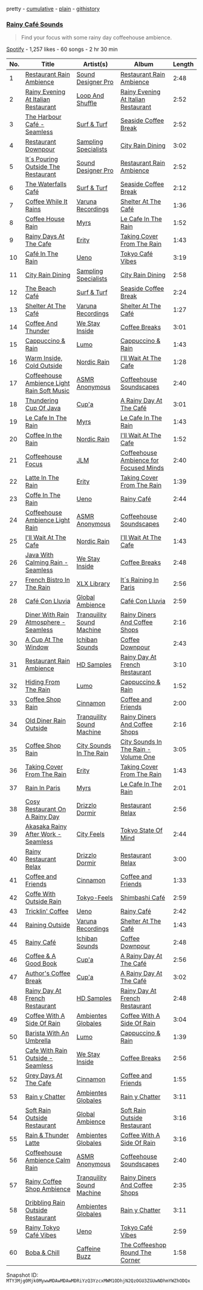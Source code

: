 pretty - [cumulative](/playlists/cumulative/37i9dQZF1DXd4270D43KD3.md) - [plain](/playlists/plain/37i9dQZF1DXd4270D43KD3) - [githistory](https://github.githistory.xyz/mackorone/spotify-playlist-archive/blob/main/playlists/plain/37i9dQZF1DXd4270D43KD3)

### [Rainy Café Sounds](https://open.spotify.com/playlist/37i9dQZF1DXd4270D43KD3)

> Find your focus with some rainy day coffeehouse ambience.

[Spotify](https://open.spotify.com/user/spotify) - 1,257 likes - 60 songs - 2 hr 30 min

| No. | Title | Artist(s) | Album | Length |
|---|---|---|---|---|
| 1 | [Restaurant Rain Ambience](https://open.spotify.com/track/180f6UyQ5p0KujAshrslvK) | [Sound Designer Pro](https://open.spotify.com/artist/7JEDsx3pReEdanif7Q89KC) | [Restaurant Rain Ambience](https://open.spotify.com/album/2PdiwycVx3pXaS8AuzagHB) | 2:48 |
| 2 | [Rainy Evening At Italian Restaurant](https://open.spotify.com/track/1lZVSESMiJc33K3GgRPy4b) | [Loop And Shuffle](https://open.spotify.com/artist/0l1B9knLg0tEkhZx03QgjB) | [Rainy Evening At Italian Restaurant](https://open.spotify.com/album/3EwHnIkQEDJV3uMfwvYBfm) | 2:52 |
| 3 | [The Harbour Café \- Seamless](https://open.spotify.com/track/52l6s4sdjspyuk52GgDZad) | [Surf & Turf](https://open.spotify.com/artist/50629oufjz881d0uHfUC3n) | [Seaside Coffee Break](https://open.spotify.com/album/09wTNxkN0fdoGDQhLtRXo8) | 2:52 |
| 4 | [Restaurant Downpour](https://open.spotify.com/track/7yzrvvsgcvlVdeBlhgaShr) | [Sampling Specialists](https://open.spotify.com/artist/7199IIJK2wW5yNXTaZtYmI) | [City Rain Dining](https://open.spotify.com/album/7fA9NWDSk3mM8wHv7ZnolH) | 3:02 |
| 5 | [It´s Pouring Outside The Restaurant](https://open.spotify.com/track/3x8CvZWOtsDypRaaUcNHOf) | [Sound Designer Pro](https://open.spotify.com/artist/7JEDsx3pReEdanif7Q89KC) | [Restaurant Rain Ambience](https://open.spotify.com/album/2PdiwycVx3pXaS8AuzagHB) | 2:52 |
| 6 | [The Waterfalls Café](https://open.spotify.com/track/51RI17EJHVrXxoKUAYJvDw) | [Surf & Turf](https://open.spotify.com/artist/50629oufjz881d0uHfUC3n) | [Seaside Coffee Break](https://open.spotify.com/album/09wTNxkN0fdoGDQhLtRXo8) | 2:12 |
| 7 | [Coffee While It Rains](https://open.spotify.com/track/48ISdBkLhgK6Z1ufc7Rswk) | [Varuna Recordings](https://open.spotify.com/artist/14PnfeDCdj2PHrVMzTTddV) | [Shelter At The Café](https://open.spotify.com/album/0LCH32u7pL6U4xExVWqFgH) | 1:36 |
| 8 | [Coffee House Rain](https://open.spotify.com/track/4bg8GKgI6p3gE0tdG59Y0q) | [Myrs](https://open.spotify.com/artist/6xqQc4rYEbyc9YV7cHZY6Y) | [Le Cafe In The Rain](https://open.spotify.com/album/4TdaYnPo5yEHuR9cUq77rj) | 1:52 |
| 9 | [Rainy Days At The Cafe](https://open.spotify.com/track/4F81JZEcewTX46UYQg7Xsy) | [Erity](https://open.spotify.com/artist/252S10kCSN54mC9V1Q5xV6) | [Taking Cover From The Rain](https://open.spotify.com/album/7iPatYtfjE6okfaK9yMc37) | 1:43 |
| 10 | [Café In The Rain](https://open.spotify.com/track/2pID544kOiACQNwt5Z6n3q) | [Ueno](https://open.spotify.com/artist/7MkZ8iO3uIZ3rf8G8QGLQw) | [Tokyo Café Vibes](https://open.spotify.com/album/4M3gOaUVKaKd5SgvP5LhRD) | 3:19 |
| 11 | [City Rain Dining](https://open.spotify.com/track/0FPZJufEF25OBtOJ24az6b) | [Sampling Specialists](https://open.spotify.com/artist/7199IIJK2wW5yNXTaZtYmI) | [City Rain Dining](https://open.spotify.com/album/7fA9NWDSk3mM8wHv7ZnolH) | 2:58 |
| 12 | [The Beach Café](https://open.spotify.com/track/5nyEWxmTc1UgfhLxWUy41C) | [Surf & Turf](https://open.spotify.com/artist/50629oufjz881d0uHfUC3n) | [Seaside Coffee Break](https://open.spotify.com/album/09wTNxkN0fdoGDQhLtRXo8) | 2:24 |
| 13 | [Shelter At The Café](https://open.spotify.com/track/5uyMrhYH0RuaEnHkGbOWAc) | [Varuna Recordings](https://open.spotify.com/artist/14PnfeDCdj2PHrVMzTTddV) | [Shelter At The Café](https://open.spotify.com/album/0LCH32u7pL6U4xExVWqFgH) | 1:27 |
| 14 | [Coffee And Thunder](https://open.spotify.com/track/3qC5IK3RBrkyTVRHEylw2z) | [We Stay Inside](https://open.spotify.com/artist/5tNyiiNJv5zJndFwXcCo5O) | [Coffee Breaks](https://open.spotify.com/album/4nV0up5DxPdxx5U7vEsBx3) | 3:01 |
| 15 | [Cappuccino & Rain](https://open.spotify.com/track/56ah5USpzhWdOw8Q2TwzJw) | [Lumo](https://open.spotify.com/artist/2T0jucohOQ58uTtQR66BhK) | [Cappuccino & Rain](https://open.spotify.com/album/6kFjJsl43bnqosSa8QxZMQ) | 1:43 |
| 16 | [Warm Inside, Cold Outside](https://open.spotify.com/track/434i2VvmUIi1nE9uW90cq7) | [Nordic Rain](https://open.spotify.com/artist/6c2zaxb47VSieJR0wLDLAg) | [I'll Wait At The Cafe](https://open.spotify.com/album/39IuODU73SP52VTO6vCCJI) | 1:28 |
| 17 | [Coffeehouse Ambience Light Rain Soft Music](https://open.spotify.com/track/6FgdZM6hnSTkb348NwRUFF) | [ASMR Anonymous](https://open.spotify.com/artist/1CBbKj7iORJ5c6Kzhx6fAC) | [Coffeehouse Soundscapes](https://open.spotify.com/album/79SkgomzlGpX2gG1IMTxkc) | 2:40 |
| 18 | [Thundering Cup Of Java](https://open.spotify.com/track/2AszsRKm2z7TofzbPwgoB8) | [Cup'a](https://open.spotify.com/artist/0eqyrqiKaCzdtiCDbAHeh1) | [A Rainy Day At The Café](https://open.spotify.com/album/4TmPPUnD2MJk1w4S7aRKaF) | 3:01 |
| 19 | [Le Cafe In The Rain](https://open.spotify.com/track/2HzmDBzs4j3XnVsHUxCYSL) | [Myrs](https://open.spotify.com/artist/6xqQc4rYEbyc9YV7cHZY6Y) | [Le Cafe In The Rain](https://open.spotify.com/album/4TdaYnPo5yEHuR9cUq77rj) | 1:43 |
| 20 | [Coffee In the Rain](https://open.spotify.com/track/1Fz5lI8VFdo1BEeKcHAHDz) | [Nordic Rain](https://open.spotify.com/artist/6c2zaxb47VSieJR0wLDLAg) | [I'll Wait At The Cafe](https://open.spotify.com/album/39IuODU73SP52VTO6vCCJI) | 1:52 |
| 21 | [Coffeehouse Focus](https://open.spotify.com/track/2PRCItMh0Nq0ANyiqKy4Uj) | [JLM](https://open.spotify.com/artist/5qWC37TdUbKjGC9f7SLfWZ) | [Coffeehouse Ambience for Focused Minds](https://open.spotify.com/album/5KVtzJsH2QBcqs2laYG0cY) | 2:40 |
| 22 | [Latte In The Rain](https://open.spotify.com/track/114uViIeBJGEGalqKAxFcw) | [Erity](https://open.spotify.com/artist/252S10kCSN54mC9V1Q5xV6) | [Taking Cover From The Rain](https://open.spotify.com/album/7iPatYtfjE6okfaK9yMc37) | 1:39 |
| 23 | [Coffe In The Rain](https://open.spotify.com/track/2nuIQ4vubjpVe6dTNGGLY9) | [Ueno](https://open.spotify.com/artist/4HmO0854BukGRVwDDPJl6Q) | [Rainy Café](https://open.spotify.com/album/2NeX3Y6EXSMVU0rsq8yAR3) | 2:44 |
| 24 | [Coffeehouse Ambience Light Rain](https://open.spotify.com/track/6kcI0uFLATgiBuoZlAv4Kv) | [ASMR Anonymous](https://open.spotify.com/artist/1CBbKj7iORJ5c6Kzhx6fAC) | [Coffeehouse Soundscapes](https://open.spotify.com/album/79SkgomzlGpX2gG1IMTxkc) | 2:40 |
| 25 | [I'll Wait At The Cafe](https://open.spotify.com/track/7K0umM6p5s0NLHN87VxaML) | [Nordic Rain](https://open.spotify.com/artist/6c2zaxb47VSieJR0wLDLAg) | [I'll Wait At The Cafe](https://open.spotify.com/album/39IuODU73SP52VTO6vCCJI) | 1:43 |
| 26 | [Java With Calming Rain \- Seamless](https://open.spotify.com/track/484jlNAhC8DzsSOgoKCFRk) | [We Stay Inside](https://open.spotify.com/artist/5tNyiiNJv5zJndFwXcCo5O) | [Coffee Breaks](https://open.spotify.com/album/4nV0up5DxPdxx5U7vEsBx3) | 2:48 |
| 27 | [French Bistro In The Rain](https://open.spotify.com/track/4MiaRoQu6elzAbS74R7Thv) | [XLX Library](https://open.spotify.com/artist/3881qbORbYjyNg3bM6bvEp) | [It´s Raining In Paris](https://open.spotify.com/album/1KrCP4LdwdlOW24JeFrWEx) | 2:56 |
| 28 | [Café Con Lluvia](https://open.spotify.com/track/3DAyjgs2brpQVyXaj6WY7x) | [Global Ambience](https://open.spotify.com/artist/1goj961rAV1i8TIFFVKUJ8) | [Café Con Lluvia](https://open.spotify.com/album/2vYCQSv85OiMQzHNYx2zyC) | 2:59 |
| 29 | [Diner With Rain Atmosphere \- Seamless](https://open.spotify.com/track/2ZygMSlVjP5b65UKZrG9IU) | [Tranquility Sound Machine](https://open.spotify.com/artist/7rdHn837SCQCIZ1HOQsJsj) | [Rainy Diners And Coffee Shops](https://open.spotify.com/album/2Rcn0iwdfAQUqHMqDRIEpg) | 2:16 |
| 30 | [A Cup At The Window](https://open.spotify.com/track/39JkdAknSmXmxzyvAGqrLU) | [Ichiban Sounds](https://open.spotify.com/artist/3BC7o5XlfCpkAHPE7bL9NV) | [Coffee Downpour](https://open.spotify.com/album/2otNcm61HmvQPg9yysR5F5) | 2:43 |
| 31 | [Restaurant Rain Ambience](https://open.spotify.com/track/6XymYrDevwr2IwIghM89nV) | [HD Samples](https://open.spotify.com/artist/5g6ms4onQXK7dTBgUX9ghX) | [Rainy Day At French Restaurant](https://open.spotify.com/album/74QlExk0vpatGl54BHs8gy) | 3:10 |
| 32 | [Hiding From The Rain](https://open.spotify.com/track/1v2etwwKbYqbc26SSXcwyx) | [Lumo](https://open.spotify.com/artist/2T0jucohOQ58uTtQR66BhK) | [Cappuccino & Rain](https://open.spotify.com/album/6kFjJsl43bnqosSa8QxZMQ) | 1:52 |
| 33 | [Coffee Shop Rain](https://open.spotify.com/track/5m24gaxhBmZA5xb2cMzgKL) | [Cinnamon](https://open.spotify.com/artist/7f8CQthEpsBtUE1iOf7oHf) | [Coffee and Friends](https://open.spotify.com/album/1CK4P37gRHoY9Pts0x40Ha) | 2:00 |
| 34 | [Old Diner Rain Outside](https://open.spotify.com/track/1Tm7Jr5oojerZQkz38LkxG) | [Tranquility Sound Machine](https://open.spotify.com/artist/7rdHn837SCQCIZ1HOQsJsj) | [Rainy Diners And Coffee Shops](https://open.spotify.com/album/2Rcn0iwdfAQUqHMqDRIEpg) | 2:16 |
| 35 | [Coffee Shop Rain](https://open.spotify.com/track/3xeN5FGP7CFWq0zZLjUn2o) | [City Sounds In The Rain](https://open.spotify.com/artist/1WA2nNvkmuzkiPnIm03TRX) | [City Sounds In The Rain \- Volume One](https://open.spotify.com/album/2aEpDcVbP0XQLhLG3ZmjlI) | 3:05 |
| 36 | [Taking Cover From The Rain](https://open.spotify.com/track/2V5apmp1ZMLhp4VCZf9VNm) | [Erity](https://open.spotify.com/artist/252S10kCSN54mC9V1Q5xV6) | [Taking Cover From The Rain](https://open.spotify.com/album/7iPatYtfjE6okfaK9yMc37) | 1:43 |
| 37 | [Rain In Paris](https://open.spotify.com/track/68rx3NffD6FQUeQmKqncnv) | [Myrs](https://open.spotify.com/artist/6xqQc4rYEbyc9YV7cHZY6Y) | [Le Cafe In The Rain](https://open.spotify.com/album/4TdaYnPo5yEHuR9cUq77rj) | 2:01 |
| 38 | [Cosy Restaurant On A Rainy Day](https://open.spotify.com/track/4KZRi1m5zuVxQPuC7FKFm1) | [Drizzlo Dormir](https://open.spotify.com/artist/42x33fyj9HVOF7yIx3q2PW) | [Restaurant Relax](https://open.spotify.com/album/5I8mdry9JuvpB5QTUXKGsP) | 2:56 |
| 39 | [Akasaka Rainy After Work \- Seamless](https://open.spotify.com/track/29z6A3SeKjJXU5ZmcEJdKH) | [City Feels](https://open.spotify.com/artist/6rST23kNvLuUWB8BRMdp6U) | [Tokyo State Of Mind](https://open.spotify.com/album/0xKrzSrgc2f6T28Z6zBZuU) | 2:44 |
| 40 | [Rainy Restaurant Relax](https://open.spotify.com/track/1IYQndH802hAJTFJQgJH4W) | [Drizzlo Dormir](https://open.spotify.com/artist/42x33fyj9HVOF7yIx3q2PW) | [Restaurant Relax](https://open.spotify.com/album/5I8mdry9JuvpB5QTUXKGsP) | 3:00 |
| 41 | [Coffee and Friends](https://open.spotify.com/track/0DbiWnvHtAyNzBdenanaQk) | [Cinnamon](https://open.spotify.com/artist/7f8CQthEpsBtUE1iOf7oHf) | [Coffee and Friends](https://open.spotify.com/album/1CK4P37gRHoY9Pts0x40Ha) | 1:33 |
| 42 | [Coffe With Outside Rain](https://open.spotify.com/track/3CUwXTCdY0jyAXxXR8GexP) | [Tokyo\-Feels](https://open.spotify.com/artist/0ZuOBZjygp4mJOJhGXQ4Pb) | [Shimbashi Café](https://open.spotify.com/album/5nGgE47yybNlYPQsRCBmD2) | 2:59 |
| 43 | [Tricklin' Coffee](https://open.spotify.com/track/0vHMGlAnAPq8hnJmC0OoKp) | [Ueno](https://open.spotify.com/artist/4HmO0854BukGRVwDDPJl6Q) | [Rainy Café](https://open.spotify.com/album/2NeX3Y6EXSMVU0rsq8yAR3) | 2:42 |
| 44 | [Raining Outside](https://open.spotify.com/track/0BBCwoVoj6lxLEn2ZrwWAu) | [Varuna Recordings](https://open.spotify.com/artist/14PnfeDCdj2PHrVMzTTddV) | [Shelter At The Café](https://open.spotify.com/album/0LCH32u7pL6U4xExVWqFgH) | 1:43 |
| 45 | [Rainy Café](https://open.spotify.com/track/00Z4hXIzmRo0tkKIpmsI86) | [Ichiban Sounds](https://open.spotify.com/artist/3BC7o5XlfCpkAHPE7bL9NV) | [Coffee Downpour](https://open.spotify.com/album/2otNcm61HmvQPg9yysR5F5) | 2:48 |
| 46 | [Coffee & A Good Book](https://open.spotify.com/track/0TcWiPXdvEoQRGI5iQTL5P) | [Cup'a](https://open.spotify.com/artist/0eqyrqiKaCzdtiCDbAHeh1) | [A Rainy Day At The Café](https://open.spotify.com/album/4TmPPUnD2MJk1w4S7aRKaF) | 2:56 |
| 47 | [Author's Coffee Break](https://open.spotify.com/track/01oepkdNkDRoTTHECBVLZD) | [Cup'a](https://open.spotify.com/artist/0eqyrqiKaCzdtiCDbAHeh1) | [A Rainy Day At The Café](https://open.spotify.com/album/4TmPPUnD2MJk1w4S7aRKaF) | 3:02 |
| 48 | [Rainy Day At French Restaurant](https://open.spotify.com/track/0QBM16tSRFUih54ydA1BWx) | [HD Samples](https://open.spotify.com/artist/5g6ms4onQXK7dTBgUX9ghX) | [Rainy Day At French Restaurant](https://open.spotify.com/album/74QlExk0vpatGl54BHs8gy) | 2:48 |
| 49 | [Coffee With A Side Of Rain](https://open.spotify.com/track/7bEOYcFr520dwGDdPM1DNl) | [Ambientes Globales](https://open.spotify.com/artist/7GPnokvVJokeij4Ke3uA9d) | [Coffee With A Side Of Rain](https://open.spotify.com/album/23ov2PB8Y9wEMQqvWvRnyf) | 3:04 |
| 50 | [Barista With An Umbrella](https://open.spotify.com/track/7Dw9GTCCCFPn5qAFkT066N) | [Lumo](https://open.spotify.com/artist/2T0jucohOQ58uTtQR66BhK) | [Cappuccino & Rain](https://open.spotify.com/album/6kFjJsl43bnqosSa8QxZMQ) | 1:39 |
| 51 | [Cafe With Rain Outside \- Seamless](https://open.spotify.com/track/0gqziPmamPApyFZLym5AV7) | [We Stay Inside](https://open.spotify.com/artist/5tNyiiNJv5zJndFwXcCo5O) | [Coffee Breaks](https://open.spotify.com/album/4nV0up5DxPdxx5U7vEsBx3) | 2:56 |
| 52 | [Grey Days At The Cafe](https://open.spotify.com/track/7sgwyyKSGCN0dZv5I4bLxE) | [Cinnamon](https://open.spotify.com/artist/7f8CQthEpsBtUE1iOf7oHf) | [Coffee and Friends](https://open.spotify.com/album/1CK4P37gRHoY9Pts0x40Ha) | 1:55 |
| 53 | [Rain y Chatter](https://open.spotify.com/track/0Gw8SMrsM8FxCuKVmk4rrb) | [Ambientes Globales](https://open.spotify.com/artist/7GPnokvVJokeij4Ke3uA9d) | [Rain y Chatter](https://open.spotify.com/album/2FTNZRTKGldTcX9PX0y8Lk) | 3:11 |
| 54 | [Soft Rain Outside Restaurant](https://open.spotify.com/track/6sc1yEQ5ek5d4rtMxWic83) | [Global Ambience](https://open.spotify.com/artist/1goj961rAV1i8TIFFVKUJ8) | [Soft Rain Outside Restaurant](https://open.spotify.com/album/5wl9lvbSIhf5prhlhVIFx1) | 3:16 |
| 55 | [Rain & Thunder Latte](https://open.spotify.com/track/3OoD4Cn5DmqP6Ay1HpahJD) | [Ambientes Globales](https://open.spotify.com/artist/7GPnokvVJokeij4Ke3uA9d) | [Coffee With A Side Of Rain](https://open.spotify.com/album/23ov2PB8Y9wEMQqvWvRnyf) | 3:16 |
| 56 | [Coffeehouse Ambience Calm Rain](https://open.spotify.com/track/30mRZ3WuUImujvN9bdKJCy) | [ASMR Anonymous](https://open.spotify.com/artist/1CBbKj7iORJ5c6Kzhx6fAC) | [Coffeehouse Soundscapes](https://open.spotify.com/album/79SkgomzlGpX2gG1IMTxkc) | 2:40 |
| 57 | [Rainy Coffee Shop Ambience](https://open.spotify.com/track/2SoemlliMtK3I7harkxDSR) | [Tranquility Sound Machine](https://open.spotify.com/artist/7rdHn837SCQCIZ1HOQsJsj) | [Rainy Diners And Coffee Shops](https://open.spotify.com/album/2Rcn0iwdfAQUqHMqDRIEpg) | 2:35 |
| 58 | [Dribbling Rain Outside Restaurant](https://open.spotify.com/track/4FtA52NwPy54yNOYPBOQHF) | [Ambientes Globales](https://open.spotify.com/artist/7GPnokvVJokeij4Ke3uA9d) | [Rain y Chatter](https://open.spotify.com/album/2FTNZRTKGldTcX9PX0y8Lk) | 3:11 |
| 59 | [Rainy Tokyo Café Vibes](https://open.spotify.com/track/0MAWLc566ff97ItqiqJgwz) | [Ueno](https://open.spotify.com/artist/7MkZ8iO3uIZ3rf8G8QGLQw) | [Tokyo Café Vibes](https://open.spotify.com/album/4M3gOaUVKaKd5SgvP5LhRD) | 2:59 |
| 60 | [Boba & Chill](https://open.spotify.com/track/311P1ZcyuvC6WOMKiSTxzI) | [Caffeine Buzz](https://open.spotify.com/artist/4sFHfkxG8hgzK80eHzGf0O) | [The Coffeeshop Round The Corner](https://open.spotify.com/album/1SRFTpWc08D3J2DBhtQxVt) | 1:58 |

Snapshot ID: `MTY3Mjg0Mjk0MywwMDAwMDAwMDRiYzQ3YzcxMWM1ODhjN2QzOGU3ZGUwNDhmYWZhODQx`
